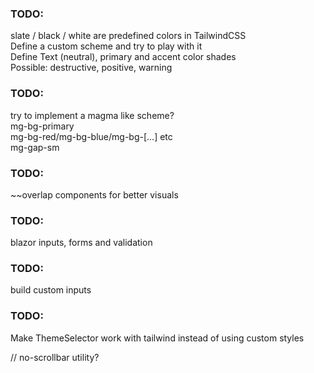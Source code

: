 ### TODO: ###
slate / black / white are predefined colors in TailwindCSS  
Define a custom scheme and try to play with it  
Define Text (neutral), primary and accent color shades  
Possible: destructive, positive, warning  

### TODO: ###
try to implement a magma like scheme?  
mg-bg-primary  
mg-bg-red/mg-bg-blue/mg-bg-[...] etc  
mg-gap-sm  

### TODO: ###
~~overlap components for better visuals

### TODO: ###
blazor inputs, forms and validation

### TODO: ###
build custom inputs

### TODO: ###
Make ThemeSelector work with tailwind instead of using custom styles

// no-scrollbar utility?
